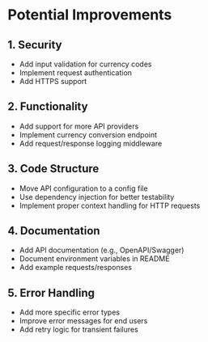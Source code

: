 # Potential Improvements

## 1. Security

- Add input validation for currency codes
- Implement request authentication
- Add HTTPS support

## 2. Functionality

- Add support for more API providers
- Implement currency conversion endpoint
- Add request/response logging middleware

## 3. Code Structure

- Move API configuration to a config file
- Use dependency injection for better testability
- Implement proper context handling for HTTP requests

## 4. Documentation

- Add API documentation (e.g., OpenAPI/Swagger)
- Document environment variables in README
- Add example requests/responses

## 5. Error Handling

- Add more specific error types
- Improve error messages for end users
- Add retry logic for transient failures
